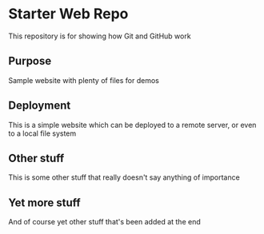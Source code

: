 # Starter Web Repo

This repository is for showing how Git and GitHub work

## Purpose

Sample website with plenty of files for demos

## Deployment

This is a simple website which can be deployed to a remote server, or even to a local file system

## Other stuff

This is some other stuff that really doesn't say anything of importance

## Yet more stuff

And of course yet other stuff that's been added at the end
